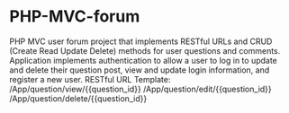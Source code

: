 # PHP-MVC-forum
PHP MVC user forum project that implements RESTful URLs and CRUD (Create Read Update Delete) methods for user questions and comments. Application implements authentication to allow a user to log in to update and delete their question post, view and update login information, and register a new user.
RESTful URL Template: 
/App/question/view/{{question_id}}
/App/question/edit/{{question_id}}
/App/question/delete/{{question_id}}
